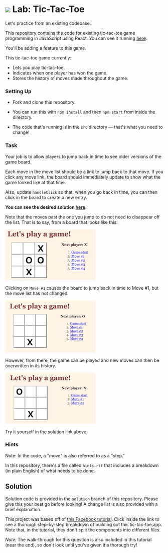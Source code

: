 # ![](https://ga-dash.s3.amazonaws.com/production/assets/logo-9f88ae6c9c3871690e33280fcf557f33.png) Lab: Tic-Tac-Toe

Let's practice from an existing codebase.

This repository contains the code for existing tic-tac-toe game programming in JavaScript using React. You can see it running [here](https://susiremondi.github.io/tictacReact/).

You'll be adding a feature to this game.

This tic-tac-toe game currently:

* Lets you play tic-tac-toe.
* Indicates when one player has won the game.
* Stores the history of moves made throughout the game.

### Setting Up

* Fork and clone this repository.

* You can run this with `npm install` and then `npm start` from inside the directory.

* The code that's running is in the `src` directory — that's what you need to change!

### Task

Your job is to allow players to jump back in time to see older versions of the game board.

Each move in the move list should be a link to jump back to that move. If you click any move link, the board should immediately update to show what the game looked like at that time.

Also, update `handleClick` so that, when you go back in time, you can then click in the board to create a new entry.

**You can see the desired solution [here](https://susiremondi.github.io/tictacSolution/).**

Note that the moves past the one you jump to do not need to disappear off the list. That is to say, from a board that looks like this:

![board](assets/board.png)

Clicking on `Move #1` causes the board to jump back in time to Move #1, but the move list has not changed.

![board 2](assets/board2.png)

However, from there, the game can be played and new moves can then be overwritten in its history.

![board 3](assets/board3.png)

Try it yourself in the solution link above.


### Hints

Note: In the code, a "move" is also referred to as a "step."

In this repository, there's a file called `hints.rtf` that includes a breakdown (in plain English) of what needs to be done.


## Solution

Solution code is provided in the `solution` branch of this repository. Please give this your best go before looking! A change list is also provided with a brief explanation.

This project was based off of [this Facebook tutorial](https://facebook.github.io/react/tutorial/tutorial.html
). Click inside the link to see a thorough step-by-step breakdown of building out this tic-tac-toe app. Note that, in the tutorial, they don't split the components into different files.

*Note:* The walk-through for this question is also included in this tutorial (near the end), so don't look until you've given it a thorough try!
